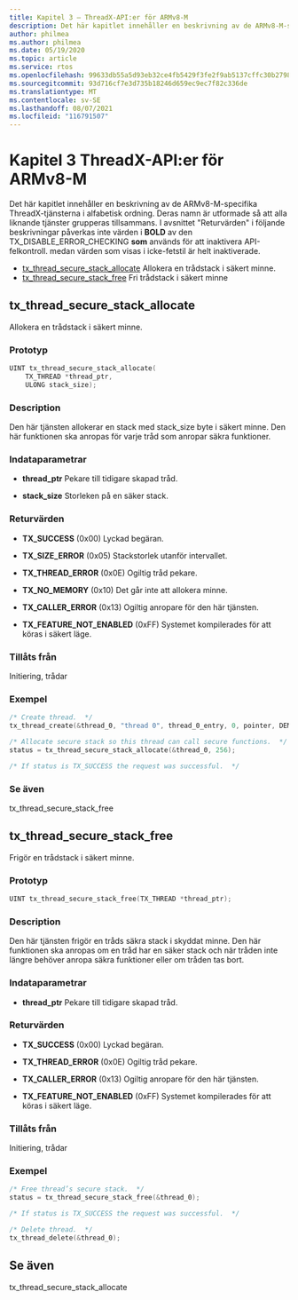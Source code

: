 ```yaml
---
title: Kapitel 3 – ThreadX-API:er för ARMv8-M
description: Det här kapitlet innehåller en beskrivning av de ARMv8-M-specifika ThreadX-tjänsterna.
author: philmea
ms.author: philmea
ms.date: 05/19/2020
ms.topic: article
ms.service: rtos
ms.openlocfilehash: 99633db55a5d93eb32ce4fb5429f3fe2f9ab5137cffc30b27982f702cece1ca5
ms.sourcegitcommit: 93d716cf7e3d735b18246d659ec9ec7f82c336de
ms.translationtype: MT
ms.contentlocale: sv-SE
ms.lasthandoff: 08/07/2021
ms.locfileid: "116791507"
---
```

# <a name="chapter-3--threadx-apis-for-armv8-m"></a>Kapitel 3 ThreadX-API:er för ARMv8-M

Det här kapitlet innehåller en beskrivning av de ARMv8-M-specifika ThreadX-tjänsterna i alfabetisk ordning. Deras namn är utformade så att alla liknande tjänster grupperas tillsammans. I avsnittet "Returvärden" i följande beskrivningar påverkas inte värden i **BOLD** av den TX_DISABLE_ERROR_CHECKING **som** används för att inaktivera API-felkontroll. medan värden som visas i icke-fetstil är helt inaktiverade.

- [tx_thread_secure_stack_allocate](#tx_thread_secure_stack_allocate) Allokera en trådstack i säkert minne.
- [tx_thread_secure_stack_free](#tx_thread_secure_stack_free) Fri trådstack i säkert minne

## <a name="tx_thread_secure_stack_allocate"></a>tx_thread_secure_stack_allocate

Allokera en trådstack i säkert minne.

### <a name="prototype"></a>Prototyp

```c
UINT tx_thread_secure_stack_allocate(
    TX_THREAD *thread_ptr, 
    ULONG stack_size);
```

### <a name="description"></a>Description

Den här tjänsten allokerar en stack med stack_size byte i säkert minne. Den här funktionen ska anropas för varje tråd som anropar säkra funktioner.

### <a name="input-parameters"></a>Indataparametrar

- **thread_ptr** Pekare till tidigare skapad tråd.

- **stack_size** Storleken på en säker stack.

### <a name="return-values"></a>Returvärden

- **TX_SUCCESS** (0x00) Lyckad begäran.

- **TX_SIZE_ERROR** (0x05) Stackstorlek utanför intervallet.

- **TX_THREAD_ERROR** (0x0E) Ogiltig tråd pekare.

- **TX_NO_MEMORY** (0x10) Det går inte att allokera minne.

- **TX_CALLER_ERROR** (0x13) Ogiltig anropare för den här tjänsten.

- **TX_FEATURE_NOT_ENABLED** (0xFF) Systemet kompilerades för att köras i säkert läge.

### <a name="allowed-from"></a>Tillåts från

Initiering, trådar

### <a name="example"></a>Exempel

```c
/* Create thread.  */
tx_thread_create(&thread_0, "thread 0", thread_0_entry, 0, pointer, DEMO_STACK_SIZE, 1, 1, TX_NO_TIME_SLICE, TX_AUTO_START);

/* Allocate secure stack so this thread can call secure functions.  */
status = tx_thread_secure_stack_allocate(&thread_0, 256);

/* If status is TX_SUCCESS the request was successful.  */
```

### <a name="see-also"></a>Se även

tx_thread_secure_stack_free

##  <a name="tx_thread_secure_stack_free"></a>tx_thread_secure_stack_free

Frigör en trådstack i säkert minne. 

### <a name="prototype"></a>Prototyp

```c
UINT tx_thread_secure_stack_free(TX_THREAD *thread_ptr);
```

### <a name="description"></a>Description

Den här tjänsten frigör en tråds säkra stack i skyddat minne. Den här funktionen ska anropas om en tråd har en säker stack och när tråden inte längre behöver anropa säkra funktioner eller om tråden tas bort.

### <a name="input-parameters"></a>Indataparametrar

- **thread_ptr** Pekare till tidigare skapad tråd.

### <a name="return-values"></a>Returvärden

- **TX_SUCCESS** (0x00) Lyckad begäran.

- **TX_THREAD_ERROR** (0x0E) Ogiltig tråd pekare.

- **TX_CALLER_ERROR** (0x13) Ogiltig anropare för den här tjänsten.

- **TX_FEATURE_NOT_ENABLED** (0xFF) Systemet kompilerades för att köras i säkert läge.

### <a name="allowed-from"></a>Tillåts från

Initiering, trådar

### <a name="example"></a>Exempel

```c
/* Free thread’s secure stack.  */
status = tx_thread_secure_stack_free(&thread_0);

/* If status is TX_SUCCESS the request was successful.  */

/* Delete thread.  */
tx_thread_delete(&thread_0);
```

## <a name="see-also"></a>Se även

tx_thread_secure_stack_allocate
